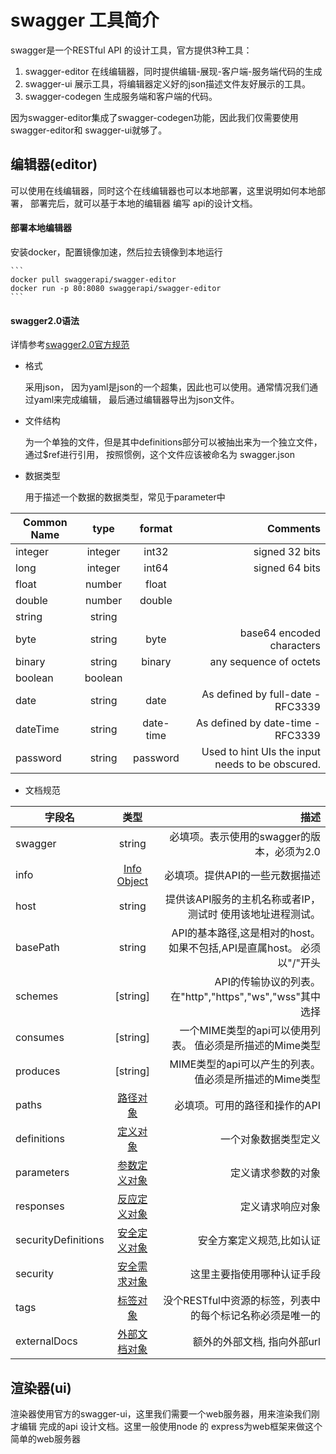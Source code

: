 # swagger 工具简介

 swagger是一个RESTful API 的设计工具，官方提供3种工具：
 1. swagger-editor 在线编辑器，同时提供编辑-展现-客户端-服务端代码的生成
 2. swagger-ui 展示工具，将编辑器定义好的json描述文件友好展示的工具。
 3. swagger-codegen 生成服务端和客户端的代码。
 
因为swagger-editor集成了swagger-codegen功能，因此我们仅需要使用swagger-editor和
swagger-ui就够了。
 
## 编辑器(editor)

  可以使用在线编辑器，同时这个在线编辑器也可以本地部署，这里说明如何本地部署，
  部署完后，就可以基于本地的编辑器 编写 api的设计文档。
  
#### 部署本地编辑器
  
   安装docker，配置镜像加速，然后拉去镜像到本地运行
   
    ```
    docker pull swaggerapi/swagger-editor
    docker run -p 80:8080 swaggerapi/swagger-editor
    ```
  
#### swagger2.0语法
    
  详情参考[swagger2.0官方规范](http://swagger.io/specification/)
  
  + 格式
  
    采用json， 因为yaml是json的一个超集，因此也可以使用。通常情况我们通过yaml来完成编辑，
    最后通过编辑器导出为json文件。
    
  + 文件结构
    
    为一个单独的文件，但是其中definitions部分可以被抽出来为一个独立文件，通过$ref进行引用，
    按照惯例，这个文件应该被命名为 swagger.json
    
  + 数据类型
  
    用于描述一个数据的数据类型，常见于parameter中

|Common Name |type     |format   |Comments                                         |
| ---------- | :-----: | :-----: | ----------------------------------------------: |
|integer     |integer  |int32    |signed 32 bits                                   |
|long	     |integer  |int64	 |signed 64 bits                                   |
|float	     |number   |float	 |                                                 |
|double	     |number   |double	 |                                                 |
|string	     |string   |	     |                                                 |
|byte	     |string   |byte	 |base64 encoded characters                        |
|binary	     |string   |binary	 |any sequence of octets                           |
|boolean     |boolean  |	     |                                                 |
|date	     |string   |date	 |As defined by full-date - RFC3339                |
|dateTime    |string   |date-time|As defined by date-time - RFC3339                |
|password    |string   |password |Used to hint UIs the input needs to be obscured. |

  + 文档规范

| 字段名      | 类型	     |  描述    
| ---------- | :-------: | ------:  
|swagger	 |string	 |必填项。表示使用的swagger的版本，必须为2.0
|info	     |[Info Object](http://swagger.io/specification/#infoObject)|必填项。提供API的一些元数据描述
|host	     |string	 |提供该API服务的主机名称或者IP，测试时 使用该地址进程测试。
|basePath	 |string	 |API的基本路径,这是相对的host。 如果不包括,API是直属host。 必须以"/"开头
|schemes	 |[string]   |API的传输协议的列表。 在"http","https","ws","wss"其中选择
|consumes	 |[string]   |一个MIME类型的api可以使用列表。 值必须是所描述的Mime类型
|produces	 |[string]   |MIME类型的api可以产生的列表。   值必须是所描述的Mime类型
|paths  	 |[路径对象](http://swagger.io/specification/#pathsObject)	 |必填项。可用的路径和操作的API
|definitions |[定义对象](http://swagger.io/specification/#definitionsObject)	 |一个对象数据类型定义
|parameters	 |[参数定义对象](http://swagger.io/specification/#parametersDefinitionsObject) | 定义请求参数的对象
|responses	 |[反应定义对象](http://swagger.io/specification/#responsesDefinitionsObject) | 定义请求响应对象
|securityDefinitions |[安全定义对象](http://swagger.io/specification/#securityDefinitionsObject)|	安全方案定义规范,比如认证
|security	 |[安全需求对象](http://swagger.io/specification/#securityRequirementObject) | 这里主要指使用哪种认证手段
|tags	     |[标签对象](http://swagger.io/specification/#tagObject)    | 没个RESTful中资源的标签，列表中的每个标记名称必须是唯一的
|externalDocs|[外部文档对象](http://swagger.io/specification/#externalDocumentationObject) |	额外的外部文档, 指向外部url
    

## 渲染器(ui)

  渲染器使用官方的swagger-ui，这里我们需要一个web服务器，用来渲染我们刚才编辑
  完成的api 设计文档。这里一般使用node 的 express为web框架来做这个简单的web服务器
  
